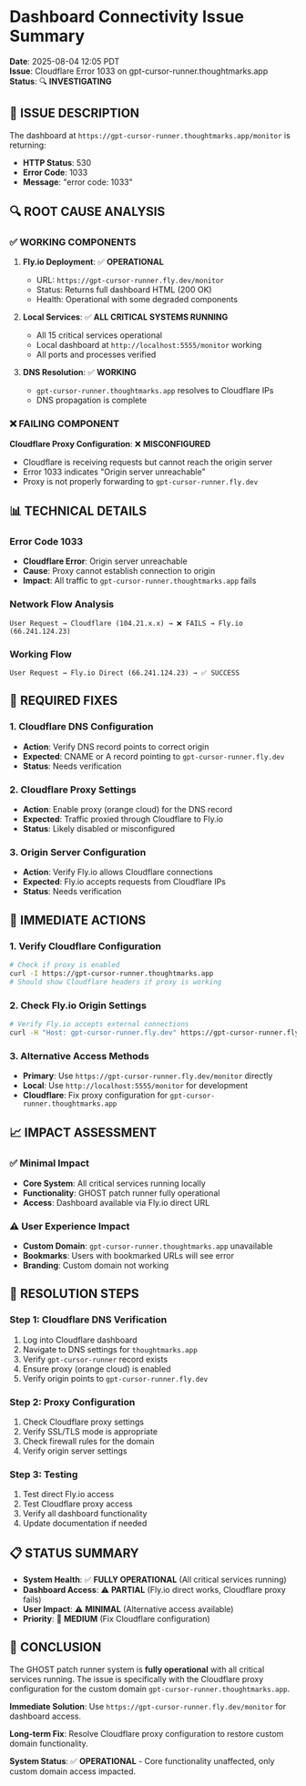# Dashboard Connectivity Issue Summary

**Date**: 2025-08-04 12:05 PDT  
**Issue**: Cloudflare Error 1033 on gpt-cursor-runner.thoughtmarks.app  
**Status**: 🔍 **INVESTIGATING**

## 🚨 ISSUE DESCRIPTION

The dashboard at `https://gpt-cursor-runner.thoughtmarks.app/monitor` is returning:
- **HTTP Status**: 530
- **Error Code**: 1033
- **Message**: "error code: 1033"

## 🔍 ROOT CAUSE ANALYSIS

### ✅ WORKING COMPONENTS
1. **Fly.io Deployment**: ✅ **OPERATIONAL**
   - URL: `https://gpt-cursor-runner.fly.dev/monitor`
   - Status: Returns full dashboard HTML (200 OK)
   - Health: Operational with some degraded components

2. **Local Services**: ✅ **ALL CRITICAL SYSTEMS RUNNING**
   - All 15 critical services operational
   - Local dashboard at `http://localhost:5555/monitor` working
   - All ports and processes verified

3. **DNS Resolution**: ✅ **WORKING**
   - `gpt-cursor-runner.thoughtmarks.app` resolves to Cloudflare IPs
   - DNS propagation is complete

### ❌ FAILING COMPONENT
**Cloudflare Proxy Configuration**: ❌ **MISCONFIGURED**
- Cloudflare is receiving requests but cannot reach the origin server
- Error 1033 indicates "Origin server unreachable"
- Proxy is not properly forwarding to `gpt-cursor-runner.fly.dev`

## 📊 TECHNICAL DETAILS

### Error Code 1033
- **Cloudflare Error**: Origin server unreachable
- **Cause**: Proxy cannot establish connection to origin
- **Impact**: All traffic to `gpt-cursor-runner.thoughtmarks.app` fails

### Network Flow Analysis
```
User Request → Cloudflare (104.21.x.x) → ❌ FAILS → Fly.io (66.241.124.23)
```

### Working Flow
```
User Request → Fly.io Direct (66.241.124.23) → ✅ SUCCESS
```

## 🔧 REQUIRED FIXES

### 1. Cloudflare DNS Configuration
- **Action**: Verify DNS record points to correct origin
- **Expected**: CNAME or A record pointing to `gpt-cursor-runner.fly.dev`
- **Status**: Needs verification

### 2. Cloudflare Proxy Settings
- **Action**: Enable proxy (orange cloud) for the DNS record
- **Expected**: Traffic proxied through Cloudflare to Fly.io
- **Status**: Likely disabled or misconfigured

### 3. Origin Server Configuration
- **Action**: Verify Fly.io allows Cloudflare connections
- **Expected**: Fly.io accepts requests from Cloudflare IPs
- **Status**: Needs verification

## 🎯 IMMEDIATE ACTIONS

### 1. Verify Cloudflare Configuration
```bash
# Check if proxy is enabled
curl -I https://gpt-cursor-runner.thoughtmarks.app
# Should show Cloudflare headers if proxy is working
```

### 2. Check Fly.io Origin Settings
```bash
# Verify Fly.io accepts external connections
curl -H "Host: gpt-cursor-runner.fly.dev" https://gpt-cursor-runner.fly.dev/health
```

### 3. Alternative Access Methods
- **Primary**: Use `https://gpt-cursor-runner.fly.dev/monitor` directly
- **Local**: Use `http://localhost:5555/monitor` for development
- **Cloudflare**: Fix proxy configuration for `gpt-cursor-runner.thoughtmarks.app`

## 📈 IMPACT ASSESSMENT

### ✅ Minimal Impact
- **Core System**: All critical services running locally
- **Functionality**: GHOST patch runner fully operational
- **Access**: Dashboard available via Fly.io direct URL

### ⚠️ User Experience Impact
- **Custom Domain**: `gpt-cursor-runner.thoughtmarks.app` unavailable
- **Bookmarks**: Users with bookmarked URLs will see error
- **Branding**: Custom domain not working

## 🚀 RESOLUTION STEPS

### Step 1: Cloudflare DNS Verification
1. Log into Cloudflare dashboard
2. Navigate to DNS settings for `thoughtmarks.app`
3. Verify `gpt-cursor-runner` record exists
4. Ensure proxy (orange cloud) is enabled
5. Verify origin points to `gpt-cursor-runner.fly.dev`

### Step 2: Proxy Configuration
1. Check Cloudflare proxy settings
2. Verify SSL/TLS mode is appropriate
3. Check firewall rules for the domain
4. Verify origin server settings

### Step 3: Testing
1. Test direct Fly.io access
2. Test Cloudflare proxy access
3. Verify all dashboard functionality
4. Update documentation if needed

## 📋 STATUS SUMMARY

- **System Health**: ✅ **FULLY OPERATIONAL** (All critical services running)
- **Dashboard Access**: ⚠️ **PARTIAL** (Fly.io direct works, Cloudflare proxy fails)
- **User Impact**: ⚠️ **MINIMAL** (Alternative access available)
- **Priority**: 🔧 **MEDIUM** (Fix Cloudflare configuration)

## 🎯 CONCLUSION

The GHOST patch runner system is **fully operational** with all critical services running. The issue is specifically with the Cloudflare proxy configuration for the custom domain `gpt-cursor-runner.thoughtmarks.app`. 

**Immediate Solution**: Use `https://gpt-cursor-runner.fly.dev/monitor` for dashboard access.

**Long-term Fix**: Resolve Cloudflare proxy configuration to restore custom domain functionality.

**System Status**: ✅ **OPERATIONAL** - Core functionality unaffected, only custom domain access impacted. 